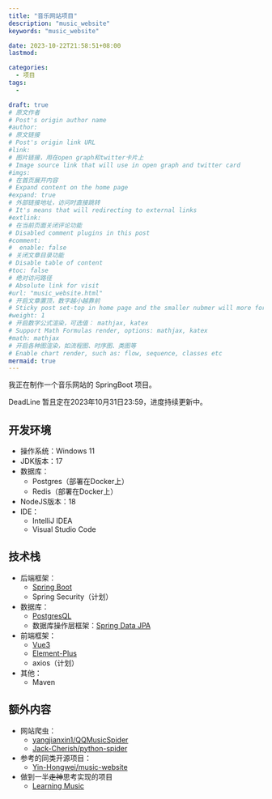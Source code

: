 ```yaml
---
title: "音乐网站项目"
description: "music_website"
keywords: "music_website"

date: 2023-10-22T21:58:51+08:00
lastmod:

categories:
  - 项目
tags:
  -

draft: true
# 原文作者
# Post's origin author name
#author:
# 原文链接
# Post's origin link URL
#link:
# 图片链接，用在open graph和twitter卡片上
# Image source link that will use in open graph and twitter card
#imgs:
# 在首页展开内容
# Expand content on the home page
#expand: true
# 外部链接地址，访问时直接跳转
# It's means that will redirecting to external links
#extlink:
# 在当前页面关闭评论功能
# Disabled comment plugins in this post
#comment:
#  enable: false
# 关闭文章目录功能
# Disable table of content
#toc: false
# 绝对访问路径
# Absolute link for visit
#url: "music_website.html"
# 开启文章置顶，数字越小越靠前
# Sticky post set-top in home page and the smaller nubmer will more forward.
#weight: 1
# 开启数学公式渲染，可选值： mathjax, katex
# Support Math Formulas render, options: mathjax, katex
#math: mathjax
# 开启各种图渲染，如流程图、时序图、类图等
# Enable chart render, such as: flow, sequence, classes etc
mermaid: true
---
```


我正在制作一个音乐网站的 SpringBoot 项目。

DeadLine 暂且定在2023年10月31日23:59，进度持续更新中。

<div class="timer"></div>
<script>
  let countDownDate = new Date("Oct 31, 2022 00:00:00").getTime();
  let timer = setInterval(function() {
  let now = new Date().getTime();
  let distance = countDownDate - now;
  let days = Math.floor(distance / (1000 * 60 * 60 * 24));
  let hours = Math.floor((distance % (1000 * 60 * 60 * 24)) / (1000 * 60 * 60));
  let minutes = Math.floor((distance % (1000 * 60 * 60)) / (1000 * 60));
  let seconds = Math.floor((distance % (1000 * 60)) / 1000);
  console.log(days + " 天 " + hours + " 小时 " + minutes + " 分钟 " + seconds + " 秒 ");
  if (distance < 0) {
    clearInterval(timer);
    console.log('倒计时结束！');
  }
}, 1000);
</script>

<!--more-->

## 开发环境

- 操作系统：Windows 11
- JDK版本：17
- 数据库：
  - Postgres（部署在Docker上）
  - Redis（部署在Docker上）
- NodeJS版本：18
- IDE：
  - IntelliJ IDEA
  - Visual Studio Code

## 技术栈

- 后端框架：
  - [Spring Boot](https://spring.io/projects/spring-boot)
  - Spring Security（计划）
- 数据库：
  - [PostgresQL](www.postgresql.org)
  - 数据库操作层框架：[Spring Data JPA](https://spring.io/projects/spring-data-jpa)
- 前端框架：
  - [Vue3](https://cn.vuejs.org)
  - [Element-Plus](https://element-plus.org/zh-CN)
  - axios（计划）
- 其他：
  - Maven

## 额外内容

- 网站爬虫：
  - [yangjianxin1/QQMusicSpider](https://github.com/yangjianxin1/QQMusicSpider)
  - [Jack-Cherish/python-spider](https://github.com/Jack-Cherish/python-spider)
- 参考的同类开源项目：
  - [Yin-Hongwei/music-website](https://github.com/Yin-Hongwei/music-website)
- 做到一半~~走神~~思考实现的项目
  - [Learning Music](https://learningmusic.ableton.com/zh-Hans/index.html)

<!-- ## 遇到的问题与解决

- Postgres -->

